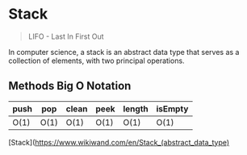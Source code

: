 # Stack
> LIFO - Last In First Out

In computer science, a stack is an abstract data type that serves as a collection of elements, with two principal operations.

## Methods Big O Notation 

push | pop | clean | peek | length | isEmpty
-----| --- | ----- | -----|--------|------
O(1) | O(1) | O(1) | O(1) |  O(1)  | O(1)


[Stack](https://www.wikiwand.com/en/Stack_(abstract_data_type)